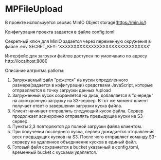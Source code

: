 # MPFileUpload

В проекте используется сервис MinIO Object storage(https://min.io/)

Конфигурация проекта задается в файле config.toml

Секретный ключ для MinIO задается через переменную окружения в файле .env SECRET_KEY='XXXXXXXXXXXXXXXXXXXXXXXXXXXXXXX'

Интерфейс для загрузки файлов доступен по умолчанию по адресу http://localhost:8080

Описание алгритма работы:
1. Загружаемый файл "режется" на куски определенного размера(задается в кофигурации) средствами JavaScript, которые отправляются в точку загрузки данных /upload
2. Загруженный кусок созраняется на диск, добавляется в "очередь" на асинхронную загрузку на S3-сервер. В тот же момент клиент получает ответ о завершении загрузки куска файла.
3. Клиент начинает отправлять следующий кусок файла. Сервер продолжает асинхронно отправлять предыдущие куски на S3-сервер.
4. Пункты 2,3 повторяются до полной загрузки файла клиентом.
5. При получении последнего куска, сервер дожидается отправления всех предыдущих кусков на S3. После чего отправляет команду S3-серверу на удаленное объединение кусков в единый файл.
6. Готовый файл сохраняется в bucket указанный в config.toml, временный bucket с кусками удаляется.
     



